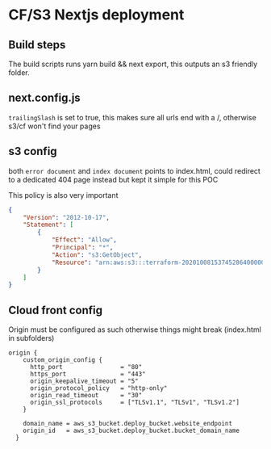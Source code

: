 # CF/S3 Nextjs deployment

## Build steps

The build scripts runs yarn build && next export, this outputs an s3 friendly folder.

## next.config.js

```trailingSlash``` is set to true, this makes sure all urls end with a /, otherwise s3/cf won't find your pages

## s3 config

both ```error document``` and ```index document``` points to index.html, could redirect to a dedicated 404 page instead but kept it simple for this POC

This policy is also very important

```JSON
{
    "Version": "2012-10-17",
    "Statement": [
        {
            "Effect": "Allow",
            "Principal": "*",
            "Action": "s3:GetObject",
            "Resource": "arn:aws:s3:::terraform-20201008153745286400000001/*"
        }
    ]
}
```

## Cloud front config

Origin must be configured as such otherwise things might break (index.html in subfolders)

```
origin {
    custom_origin_config {
      http_port                = "80"
      https_port               = "443"
      origin_keepalive_timeout = "5"
      origin_protocol_policy   = "http-only"
      origin_read_timeout      = "30"
      origin_ssl_protocols     = ["TLSv1.1", "TLSv1", "TLSv1.2"]
    }

    domain_name = aws_s3_bucket.deploy_bucket.website_endpoint
    origin_id   = aws_s3_bucket.deploy_bucket.bucket_domain_name
  }
```
